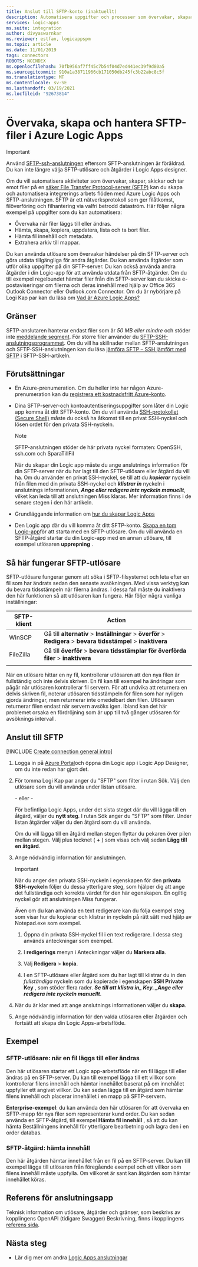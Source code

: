 ```yaml
---
title: Anslut till SFTP-konto (inaktuellt)
description: Automatisera uppgifter och processer som övervakar, skapar, hanterar, skickar och tar emot filer för en SFTP-server med hjälp av Azure Logic Apps
services: logic-apps
ms.suite: integration
author: divyaswarnkar
ms.reviewer: estfan, logicappspm
ms.topic: article
ms.date: 11/01/2019
tags: connectors
ROBOTS: NOINDEX
ms.openlocfilehash: 70fb956af7ff45c7b54f04d7ed441ec39f9d80a5
ms.sourcegitcommit: 910a1a38711966cb171050db245fc3b22abc8c5f
ms.translationtype: MT
ms.contentlocale: sv-SE
ms.lasthandoff: 03/19/2021
ms.locfileid: "92673814"
---
```

# <a name="monitor-create-and-manage-sftp-files-in-azure-logic-apps"></a>Övervaka, skapa och hantera SFTP-filer i Azure Logic Apps

> [!IMPORTANT]
> Använd [SFTP-ssh-anslutningen](../connectors/connectors-sftp-ssh.md) eftersom SFTP-anslutningen är föråldrad. Du kan inte längre välja SFTP-utlösare och åtgärder i Logic Apps designer.

Om du vill automatisera aktiviteter som övervakar, skapar, skickar och tar emot filer på en [säker File Transfer Protocol-server (SFTP)](https://www.ssh.com/ssh/sftp/) kan du skapa och automatisera integrerings arbets flöden med Azure Logic Apps och SFTP-anslutningen. SFTP är ett nätverksprotokoll som ger filåtkomst, filöverföring och filhantering via valfri betrodd dataström. Här följer några exempel på uppgifter som du kan automatisera:

* Övervaka när filer läggs till eller ändras.
* Hämta, skapa, kopiera, uppdatera, lista och ta bort filer.
* Hämta fil innehåll och metadata.
* Extrahera arkiv till mappar.

Du kan använda utlösare som övervakar händelser på din SFTP-server och göra utdata tillgängliga för andra åtgärder. Du kan använda åtgärder som utför olika uppgifter på din SFTP-server. Du kan också använda andra åtgärder i din Logic-app för att använda utdata från SFTP-åtgärder. Om du till exempel regelbundet hämtar filer från din SFTP-server kan du skicka e-postaviseringar om filerna och deras innehåll med hjälp av Office 365 Outlook Connector eller Outlook.com Connector. Om du är nybörjare på Logi Kap par kan du läsa om [Vad är Azure Logic Apps?](../logic-apps/logic-apps-overview.md)

## <a name="limits"></a>Gränser

SFTP-anslutaren hanterar endast filer som är *50 MB eller mindre* och stöder inte [meddelande segment](../logic-apps/logic-apps-handle-large-messages.md). För större filer använder du [SFTP-SSH-anslutningsprogrammet](../connectors/connectors-sftp-ssh.md). Om du vill ha skillnader mellan SFTP-anslutningen och SFTP-SSH-anslutningen kan du läsa [jämföra SFTP – SSH jämfört med SFTP](../connectors/connectors-sftp-ssh.md#comparison) i SFTP-SSH-artikeln.

## <a name="prerequisites"></a>Förutsättningar

* En Azure-prenumeration. Om du heller inte har någon Azure-prenumeration kan du [registrera ett kostnadsfritt Azure-konto](https://azure.microsoft.com/free/).

* Dina SFTP-server-och kontoautentiseringsuppgifter som låter din Logic app komma åt ditt SFTP-konto. Om du vill använda [SSH-protokollet (Secure Shell)](https://www.ssh.com/ssh/protocol/) måste du också ha åtkomst till en privat SSH-nyckel och lösen ordet för den privata SSH-nyckeln.

  > [!NOTE]
  >
  > SFTP-anslutningen stöder de här privata nyckel formaten: OpenSSH, ssh.com och SparaTillFil
  >
  > När du skapar din Logic app måste du ange anslutnings information för din SFTP-server när du har lagt till den SFTP-utlösare eller åtgärd du vill ha. 
  > Om du använder en privat SSH-nyckel, se till att du ***kopierar*** nyckeln från filen med din privata SSH-nyckel och ***klistrar in*** nyckeln i anslutnings informationen, ***Ange eller redigera inte nyckeln manuellt***, vilket kan leda till att anslutningen Miss klaras. 
  > Mer information finns i de senare stegen i den här artikeln.

* Grundläggande information om [hur du skapar Logic Apps](../logic-apps/quickstart-create-first-logic-app-workflow.md)

* Den Logic app där du vill komma åt ditt SFTP-konto. [Skapa en tom Logic-app](../logic-apps/quickstart-create-first-logic-app-workflow.md)för att starta med en SFTP-utlösare. Om du vill använda en SFTP-åtgärd startar du din Logic-app med en annan utlösare, till exempel utlösaren **upprepning** .

## <a name="how-sftp-triggers-work"></a>Så här fungerar SFTP-utlösare

SFTP-utlösare fungerar genom att söka i SFTP-filsystemet och leta efter en fil som har ändrats sedan den senaste avsökningen. Med vissa verktyg kan du bevara tidsstämpeln när filerna ändras. I dessa fall måste du inaktivera den här funktionen så att utlösaren kan fungera. Här följer några vanliga inställningar:

| SFTP-klient | Action |
|-------------|--------|
| WinSCP | Gå till **alternativ**  >  **Inställningar**  >  **överför**  >  **Redigera**  >  **bevara tidsstämpel**  >  **inaktivera** |
| FileZilla | Gå till **överför**  >  **bevara tidsstämplar för överförda filer**  >  **inaktivera** |
|||

När en utlösare hittar en ny fil, kontrollerar utlösaren att den nya filen är fullständig och inte delvis skriven. En fil kan till exempel ha ändringar som pågår när utlösaren kontrollerar fil servern. För att undvika att returnera en delvis skriven fil, noterar utlösaren tidsstämpeln för filen som har nyligen gjorda ändringar, men returnerar inte omedelbart den filen. Utlösaren returnerar filen endast när servern avsöks igen. Ibland kan det här problemet orsaka en fördröjning som är upp till två gånger utlösaren för avsöknings intervall.

## <a name="connect-to-sftp"></a>Anslut till SFTP

[!INCLUDE [Create connection general intro](../../includes/connectors-create-connection-general-intro.md)]

1. Logga in på [Azure Portal](https://portal.azure.com)och öppna din Logic app i Logic App Designer, om du inte redan har gjort det.

1. För tomma Logi Kap par anger du "SFTP" som filter i rutan Sök. Välj den utlösare som du vill använda under listan utlösare.

   \- eller -

   För befintliga Logic Apps, under det sista steget där du vill lägga till en åtgärd, väljer du **nytt steg**. I rutan Sök anger du "SFTP" som filter. Under listan åtgärder väljer du den åtgärd som du vill använda.

   Om du vill lägga till en åtgärd mellan stegen flyttar du pekaren över pilen mellan stegen. Välj plus tecknet ( **+** ) som visas och välj sedan **Lägg till en åtgärd**.

1. Ange nödvändig information för anslutningen.

   > [!IMPORTANT]
   >
   > När du anger den privata SSH-nyckeln i egenskapen för den **privata SSH-nyckeln** följer du dessa ytterligare steg, som hjälper dig att ange det fullständiga och korrekta värdet för den här egenskapen. 
   > En ogiltig nyckel gör att anslutningen Miss fungerar.

   Även om du kan använda en text redigerare kan du följa exempel steg som visar hur du kopierar och klistrar in nyckeln på rätt sätt med hjälp av Notepad.exe som exempel.

   1. Öppna din privata SSH-nyckel fil i en text redigerare. I dessa steg används anteckningar som exempel.

   1. I **redigerings** menyn i Anteckningar väljer du **Markera alla**.

   1. Välj **Redigera**  >  **kopia**.

   1. I en SFTP-utlösare eller åtgärd som du har lagt till klistrar du in den *fullständiga* nyckeln som du kopierade i egenskapen **SSH Private Key** , som stöder flera rader. **_Se till att klistra in_*_ Key. _*_Ange eller redigera inte nyckeln manuellt_**.

1. När du är klar med att ange anslutnings informationen väljer du **skapa**.

1. Ange nödvändig information för den valda utlösaren eller åtgärden och fortsätt att skapa din Logic Apps-arbetsflöde.

## <a name="examples"></a>Exempel

<a name="file-add-modified"></a>

### <a name="sftp-trigger-when-a-file-is-added-or-modified"></a>SFTP-utlösare: när en fil läggs till eller ändras

Den här utlösaren startar ett Logic app-arbetsflöde när en fil läggs till eller ändras på en SFTP-server. Du kan till exempel lägga till ett villkor som kontrollerar filens innehåll och hämtar innehållet baserat på om innehållet uppfyller ett angivet villkor. Du kan sedan lägga till en åtgärd som hämtar filens innehåll och placerar innehållet i en mapp på SFTP-servern.

**Enterprise-exempel**: du kan använda den här utlösaren för att övervaka en SFTP-mapp för nya filer som representerar kund order. Du kan sedan använda en SFTP-åtgärd, till exempel **Hämta fil innehåll** , så att du kan hämta Beställningens innehåll för ytterligare bearbetning och lagra den i en order databas.

<a name="get-content"></a>

### <a name="sftp-action-get-content"></a>SFTP-åtgärd: hämta innehåll

Den här åtgärden hämtar innehållet från en fil på en SFTP-server. Du kan till exempel lägga till utlösaren från föregående exempel och ett villkor som filens innehåll måste uppfylla. Om villkoret är sant kan åtgärden som hämtar innehållet köras.

## <a name="connector-reference"></a>Referens för anslutningsapp

Teknisk information om utlösare, åtgärder och gränser, som beskrivs av kopplingens OpenAPI (tidigare Swagger) Beskrivning, finns i kopplingens [referens sida](../data-factory/connector-sftp.md).

## <a name="next-steps"></a>Nästa steg

* Lär dig mer om andra [Logic Apps anslutningar](../connectors/apis-list.md)